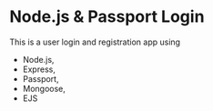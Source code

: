 # Node.js & Passport Login

This is a user login and registration app using 
-  Node.js,
-  Express, 
-  Passport, 
-  Mongoose, 
-  EJS 




